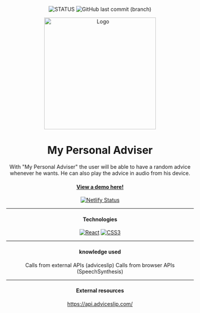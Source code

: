 <div align="center">

  ![STATUS](https://img.shields.io/badge/STATUS-IN%20DEVELOPMENT-green?style=for-the-badge) ![GitHub last commit (branch)](https://img.shields.io/github/last-commit/jhonst/adviceapp/main?style=for-the-badge&color=orange)

  <a href="https://jsa-passwordgenerator.netlify.app/">
    <img src="https://drive.google.com/uc?export=view&id=12RzuHp0yhin0hRfGS2uxP612NQ1vcosC" alt="Logo" width="300" height="auto">
  </a>

  # My Personal Adviser

  With "My Personal Adviser" the user will be able to have a random advice whenever he wants. He can also play the advice in audio from his device.

  #### <a href="https://jsa-passwordgenerator.netlify.app/" target="_blank">View a demo here!</a>

  [![Netlify Status](https://api.netlify.com/api/v1/badges/74f84f8e-2d74-4169-9e57-5f1c213ebac2/deploy-status)](https://app.netlify.com/sites/jsa-passwordgenerator/deploys)

  ---

  #### Technologies

  [![React][react.js]][react-url] [![CSS3][CSS3.js]][CSS3-url]

  [react.js]: https://img.shields.io/badge/React-20232A?style=for-the-badge&logo=React&logoColor=61DAFB
  [react-url]: https://reactjs.org/

  [CSS3.js]: https://img.shields.io/badge/CSS3-20232A?style=for-the-badge&logo=CSS3&logoColor=1572B6
  [CSS3-url]: https://www.typescriptlang.org/

  ---

  #### knowledge used

  Calls from external APIs (adviceslip)
  Calls from browser APIs (SpeechSynthesis)

  ---

  #### External resources

https://api.adviceslip.com/

</div>
